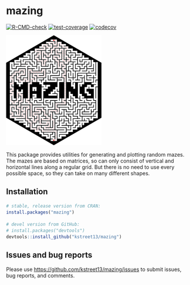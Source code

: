 
# mazing

<!-- badges: start -->
[![R-CMD-check](https://github.com/kstreet13/mazing/actions/workflows/R-CMD-check.yaml/badge.svg)](https://github.com/kstreet13/mazing/actions/workflows/R-CMD-check.yaml)
[![test-coverage](https://github.com/kstreet13/mazing/actions/workflows/test-coverage.yaml/badge.svg)](https://github.com/kstreet13/mazing/actions/workflows/test-coverage.yaml)
[![codecov](https://codecov.io/gh/kstreet13/mazing/graph/badge.svg?token=sku2RgPoiM)](https://codecov.io/gh/kstreet13/mazing)
<!-- badges: end -->

<img src=inst/mazing.png height="300">

This package provides utilities for generating and plotting random
mazes. The mazes are based on matrices, so can only consist of vertical
and horizontal lines along a regular grid. But there is no need to use
every possible space, so they can take on many different shapes.

## Installation

``` r
# stable, release version from CRAN:
install.packages("mazing")

# devel version from GitHub:
# install.packages("devtools")
devtools::install_github("kstreet13/mazing")
```


## Issues and bug reports

Please use <https://github.com/kstreet13/mazing/issues> to submit
issues, bug reports, and comments.
